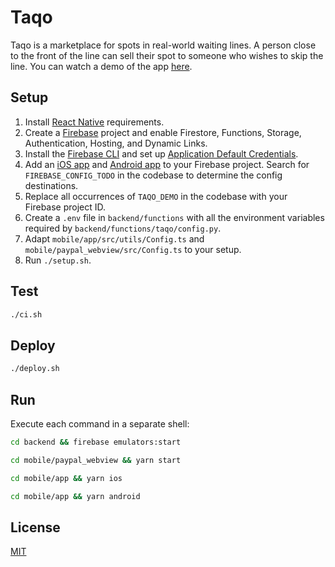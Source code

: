# Taqo
Taqo is a marketplace for spots in real-world waiting lines. A person close to the front of the line can sell their spot
to someone who wishes to skip the line. You can watch a demo of the app [here](https://youtu.be/gkVTv7hvH2Q).

## Setup
1. Install [React Native](https://reactnative.dev/docs/0.71/environment-setup) requirements.
2. Create a [Firebase](https://firebase.google.com/) project and enable Firestore, Functions, Storage, Authentication, Hosting, and Dynamic Links.
3. Install the [Firebase CLI](https://firebase.google.com/docs/cli) and set up [Application Default Credentials](https://cloud.google.com/docs/authentication/set-up-adc-local-dev-environment).
4. Add an [iOS app](https://firebase.google.com/docs/ios/setup) and [Android app](https://firebase.google.com/docs/android/setup) to your Firebase project. Search for `FIREBASE_CONFIG_TODO` in the codebase to determine the config destinations.
5. Replace all occurrences of `TAQO_DEMO` in the codebase with your Firebase project ID.
6. Create a `.env` file in `backend/functions` with all the environment variables required by `backend/functions/taqo/config.py`.
7. Adapt `mobile/app/src/utils/Config.ts` and `mobile/paypal_webview/src/Config.ts` to your setup.
8. Run `./setup.sh`.

## Test
```bash
./ci.sh
```

## Deploy
```bash
./deploy.sh
```

## Run
Execute each command in a separate shell:
```bash
cd backend && firebase emulators:start
```
```bash
cd mobile/paypal_webview && yarn start
```
```bash
cd mobile/app && yarn ios
```
```bash
cd mobile/app && yarn android
```

## License
[MIT](https://github.com/ffraaz/taqo/blob/main/LICENSE)

